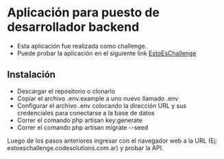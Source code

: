 # Aplicación para puesto de desarrollador backend
- Esta aplicación fue realizada como challenge.
- Puede probar la aplicación en el siguiente link [EstoEsChallenge](http://estoeschallenge.codesolutions.com.ar)

## Instalación

- Descargar el repositorio o clonarlo
- Copiar el archivo .env.example a uno nuevo llamado .env
- Configurar el archivo .env colocando la dirección URL y sus credenciales para conectarse a la base de datos
- Correr el comando php artisan key:generate
- Correr el comando php artisan migrate --seed

Luego de los pasos anteriores ingresar con el navegador web a la URL (Ej: estoeschallenge.codesolutions.com.ar)
y probar la API.
